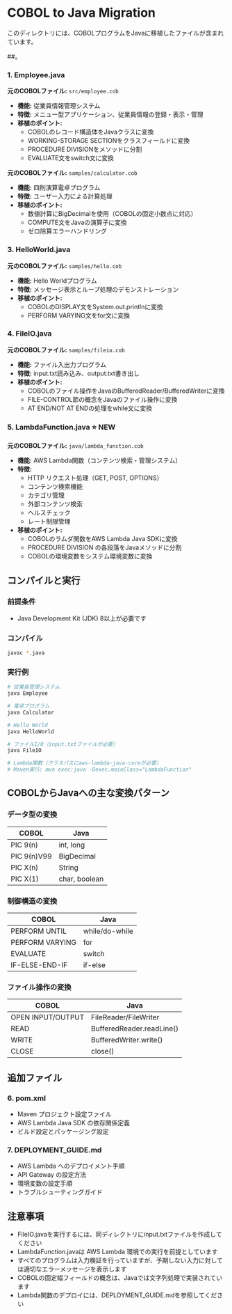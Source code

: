 # COBOL to Java Migration

このディレクトリには、COBOLプログラムをJavaに移植したファイルが含まれています。

##。

### 1. **Employee.java**
**元のCOBOLファイル:** `src/employee.cob`
- **機能:** 従業員情報管理システム
- **特徴:** メニュー型アプリケーション、従業員情報の登録・表示・管理
- **移植のポイント:**
  - COBOLのレコード構造体をJavaクラスに変換
  - WORKING-STORAGE SECTIONをクラスフィールドに変換
  - PROCEDURE DIVISIONをメソッドに分割
  - EVALUATE文をswitch文に変換

**元のCOBOLファイル:** `samples/calculator.cob`
- **機能:** 四則演算電卓プログラム
- **特徴:** ユーザー入力による計算処理
- **移植のポイント:**
  - 数値計算にBigDecimalを使用（COBOLの固定小数点に対応）
  - COMPUTE文をJavaの演算子に変換
  - ゼロ除算エラーハンドリング

### 3. **HelloWorld.java**
**元のCOBOLファイル:** `samples/hello.cob`
- **機能:** Hello Worldプログラム
- **特徴:** メッセージ表示とループ処理のデモンストレーション
- **移植のポイント:**
  - COBOLのDISPLAY文をSystem.out.printlnに変換
  - PERFORM VARYING文をfor文に変換

### 4. FileIO.java
**元のCOBOLファイル:** `samples/fileio.cob`
- **機能:** ファイル入出力プログラム
- **特徴:** input.txt読み込み、output.txt書き出し
- **移植のポイント:**
  - COBOLのファイル操作をJavaのBufferedReader/BufferedWriterに変換
  - FILE-CONTROL節の概念をJavaのファイル操作に変換
  - AT END/NOT AT ENDの処理をwhile文に変換

### 5. **LambdaFunction.java** ⭐ NEW
**元のCOBOLファイル:** `java/lambda_function.cob`
- **機能:** AWS Lambda関数（コンテンツ検索・管理システム）
- **特徴:** 
  - HTTP リクエスト処理（GET, POST, OPTIONS）
  - コンテンツ検索機能
  - カテゴリ管理
  - 外部コンテンツ検索
  - ヘルスチェック
  - レート制限管理
- **移植のポイント:**
  - COBOLのラムダ関数をAWS Lambda Java SDKに変換
  - PROCEDURE DIVISION の各段落をJavaメソッドに分割
  - COBOLの環境変数をシステム環境変数に変換

## コンパイルと実行

### 前提条件
- Java Development Kit (JDK) 8以上が必要です

### コンパイル
```bash
javac *.java
```

### 実行例
```bash
# 従業員管理システム
java Employee

# 電卓プログラム
java Calculator

# Hello World
java HelloWorld

# ファイルI/O（input.txtファイルが必要）
java FileIO

# Lambda関数（クラスパスにaws-lambda-java-coreが必要）
# Maven実行: mvn exec:java -Dexec.mainClass="LambdaFunction"
```

## COBOLからJavaへの主な変換パターン

### データ型の変換
| COBOL | Java |
|-------|------|
| PIC 9(n) | int, long |
| PIC 9(n)V99 | BigDecimal |
| PIC X(n) | String |
| PIC X(1) | char, boolean |

### 制御構造の変換
| COBOL | Java |
|-------|------|
| PERFORM UNTIL | while/do-while |
| PERFORM VARYING | for |
| EVALUATE | switch |
| IF-ELSE-END-IF | if-else |

### ファイル操作の変換
| COBOL | Java |
|-------|------|
| OPEN INPUT/OUTPUT | FileReader/FileWriter |
| READ | BufferedReader.readLine() |
| WRITE | BufferedWriter.write() |
| CLOSE | close() |

## 追加ファイル

### 6. **pom.xml**
- Maven プロジェクト設定ファイル
- AWS Lambda Java SDK の依存関係定義
- ビルド設定とパッケージング設定

### 7. **DEPLOYMENT_GUIDE.md**
- AWS Lambda へのデプロイメント手順
- API Gateway の設定方法
- 環境変数の設定手順
- トラブルシューティングガイド

## 注意事項
- FileIO.javaを実行するには、同ディレクトリにinput.txtファイルを作成してください
- LambdaFunction.javaは AWS Lambda 環境での実行を前提としています
- すべてのプログラムは入力検証を行っていますが、予期しない入力に対しては適切なエラーメッセージを表示します
- COBOLの固定幅フィールドの概念は、Javaでは文字列処理で実装されています
- Lambda関数のデプロイには、DEPLOYMENT_GUIDE.mdを参照してください
